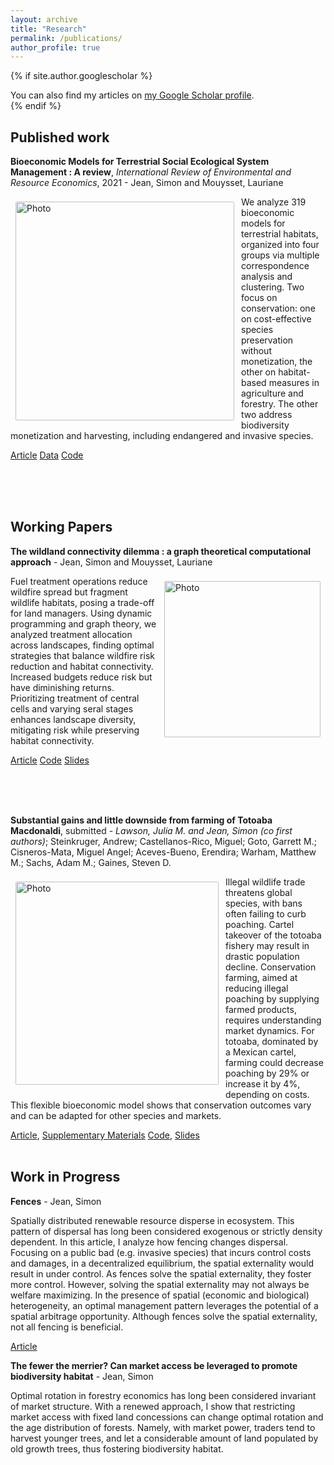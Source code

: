 ```yaml
---
layout: archive
title: "Research"
permalink: /publications/
author_profile: true
---
```


{% if site.author.googlescholar %}
  <div class="wordwrap">You can also find my articles on <a href="{{site.author.googlescholar}}">my Google Scholar profile</a>.</div>
{% endif %}

## Published work

**Bioeconomic Models for Terrestrial Social Ecological System Management : A review**, *International Review of Environmental and Resource Economics*, 2021 - Jean, Simon and Mouysset, Lauriane

<img align="left" src="https://sim-jean.github.io/images/mca_ind_automated_kmodes.jpg" alt="Photo" style="width: 350px; border-radius: 10px; padding: 8px 8px 8px 8px"/>


We analyze 319 bioeconomic models for terrestrial habitats, organized into four groups via multiple correspondence analysis and clustering. Two focus on conservation: one on cost-effective species preservation without monetization, the other on habitat-based measures in agriculture and forestry. The other two address biodiversity monetization and harvesting, including endangered and invasive species.

[Article](http://sim-jean.github.io/files/research/jean_mouysset2022.pdf) [Data](https://zenodo.org/records/6656433#.Yqxw7aC3seE.link) [Code](https://github.com/sim-jean/review-irere)

<br><br><br>



## Working Papers

**The wildland connectivity dilemma : a graph theoretical computational approach** - Jean, Simon and Mouysset, Lauriane

<img align="right" src="https://sim-jean.github.io/images/landscapes_4.png" alt="Photo" style="width: 250px; border-radius: 10px; padding: 8px 8px 8px 8px"/>


Fuel treatment operations reduce wildfire spread but fragment wildlife habitats, posing a trade-off for land managers. Using dynamic programming and graph theory, we analyzed treatment allocation across landscapes, finding optimal strategies that balance wildfire risk reduction and habitat connectivity. Increased budgets reduce risk but have diminishing returns. Prioritizing treatment of central cells and varying seral stages enhances landscape diversity, mitigating risk while preserving habitat connectivity.

[Article](http://sim-jean.github.io/files/research/wildland-connectivity.pdf) [Code](https://github.com/sim-jean/Landscape_connectivity_dilemma) [Slides](https://sim-jean.github.io/files/research/wildland-connectivity-slides.pdf)

<br><br><br>

**Substantial gains and little downside from farming of Totoaba Macdonaldi**, submitted - *Lawson, Julia M. and Jean, Simon (co first authors)*; Steinkruger, Andrew; Castellanos-Rico, Miguel; Goto, Garrett M.; Cisneros-Mata, Miguel Angel; Aceves-Bueno, Erendira; Warham, Matthew M.; Sachs, Adam M.; Gaines, Steven D.

<img align="left" src="https://sim-jean.github.io/images/toto_caught.jpg" alt="Photo" style="width: 325px; border-radius: 10px; padding: 8px 8px 8px 8px"/>


Illegal wildlife trade threatens global species, with bans often failing to curb poaching. Cartel takeover of the totoaba fishery may result in drastic population decline. Conservation farming, aimed at reducing illegal poaching by supplying farmed products, requires understanding market dynamics. For totoaba, dominated by a Mexican cartel, farming could decrease poaching by 29% or increase it by 4%, depending on costs. This flexible bioeconomic model shows that conservation outcomes vary and can be adapted for other species and markets.

[Article](http://sim-jean.github.io/files/research/Totoaba_Manuscript_july_2024.pdf), [Supplementary Materials](http://sim-jean.github.io/files/research/totoaba_final_sup.pdf) [Code](https://github.com/julawson/conservation_farming_totoaba), [Slides](http://sim-jean.github.io/files/research/totoaba_presentation_july_2024.pdf)
<br><br>

## Work in Progress

**Fences** - Jean, Simon

Spatially distributed renewable resource disperse in ecosystem. This pattern of dispersal has long been considered exogenous or strictly density dependent. In this article, I analyze how fencing changes dispersal. Focusing on a public bad (e.g. invasive species) that incurs control costs and damages, in a decentralized equilibrium, the spatial externality would result in under control. As fences solve the spatial externality, they foster more control. However, solving the spatial externality may not always be welfare maximizing. In the presence of spatial (economic and biological) heterogeneity, an optimal management pattern leverages the potential of a spatial arbitrage opportunity. Although fences solve the spatial externality, not all fencing is beneficial.

[Article](http://sim-jean.github.io/files/research/fences_wp.pdf)


**The fewer the merrier? Can market access be leveraged to promote biodiversity habitat** - Jean, Simon

Optimal rotation in forestry economics has long been considered invariant of market structure. With a renewed approach, I show that restricting market access with fixed land concessions can change optimal rotation and the age distribution of forests. Namely, with market power, traders tend to harvest younger trees, and let a considerable amount of land populated by old growth trees, thus fostering biodiversity habitat.
